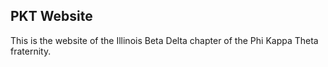 ## PKT Website

This is the website of the Illinois Beta Delta chapter of the Phi Kappa Theta fraternity.